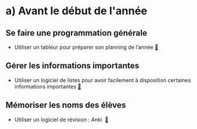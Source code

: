 # a) Avant le début de l'année

## Se faire une programmation générale
* Utiliser un tableur pour préparer son planning de l’année [🔗](https://docs.google.com/spreadsheets/d/1ZJQn8ZNyncv9BA1cmWkf-uT3k_jZQR3ylywSdynabtU/edit?usp=sharing)
<!-- [![](https://i.ibb.co/jZSWFng/programme-tableur.png)](https://docs.google.com/spreadsheets/d/1ZJQn8ZNyncv9BA1cmWkf-uT3k_jZQR3ylywSdynabtU/edit?usp=sharing) -->

## Gérer les informations importantes
* Utiliser un logiciel de listes pour avoir facilement à disposition certaines informations importantes [🔗](https://keep.google.com/u/0/#home)
<!-- [![](https://i.ibb.co/fXqdwBj/keep-google-floutage.jpg)](https://keep.google.com/u/0/#home) -->

## Mémoriser les noms des élèves
* Utiliser un logiciel de révision : _Anki_  [🔗](https://apps.ankiweb.net/)
<!-- [![](https://i.ibb.co/BPLpBN0/anki-site.png)](https://apps.ankiweb.net/) -->

<!-- Remember The Milk, Evernote ... -->